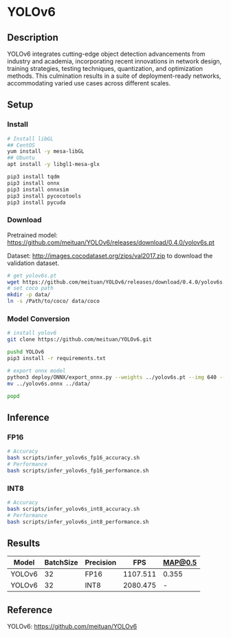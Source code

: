 # YOLOv6

## Description

YOLOv6 integrates cutting-edge object detection advancements from industry and academia, incorporating recent innovations in network design, training strategies, testing techniques, quantization, and optimization methods. This culmination results in a suite of deployment-ready networks, accommodating varied use cases across different scales.  

## Setup

### Install

```bash
# Install libGL
## CentOS
yum install -y mesa-libGL
## Ubuntu
apt install -y libgl1-mesa-glx

pip3 install tqdm
pip3 install onnx
pip3 install onnxsim
pip3 install pycocotools
pip3 install pycuda
```

### Download

Pretrained model: <https://github.com/meituan/YOLOv6/releases/download/0.4.0/yolov6s.pt>

Dataset: <http://images.cocodataset.org/zips/val2017.zip> to download the validation dataset.

```bash
# get yolov6s.pt
wget https://github.com/meituan/YOLOv6/releases/download/0.4.0/yolov6s.pt
# set coco path
mkdir -p data/
ln -s /Path/to/coco/ data/coco
```

### Model Conversion

```bash
# install yolov6
git clone https://github.com/meituan/YOLOv6.git

pushd YOLOv6
pip3 install -r requirements.txt

# export onnx model
python3 deploy/ONNX/export_onnx.py --weights ../yolov6s.pt --img 640 --batch-size 32 --simplify
mv ../yolov6s.onnx ../data/

popd
```

## Inference

### FP16

```bash
# Accuracy
bash scripts/infer_yolov6s_fp16_accuracy.sh
# Performance
bash scripts/infer_yolov6s_fp16_performance.sh
```

### INT8

```bash
# Accuracy
bash scripts/infer_yolov6s_int8_accuracy.sh
# Performance
bash scripts/infer_yolov6s_int8_performance.sh
```

## Results

| Model  | BatchSize | Precision | FPS      | MAP@0.5 |
| ------ | --------- | --------- | -------- | ------- |
| YOLOv6 | 32        | FP16      | 1107.511 | 0.355   |
| YOLOv6 | 32        | INT8      | 2080.475 | -       |

## Reference

YOLOv6: <https://github.com/meituan/YOLOv6>
